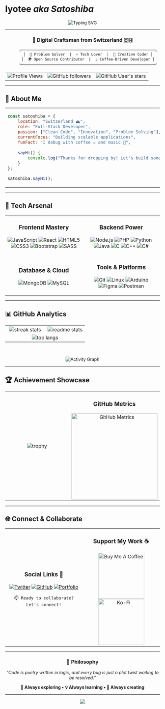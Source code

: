 #  **Iyotee** *aka* *Satoshiba* 

<div align="center">

![Typing SVG](https://readme-typing-svg.herokuapp.com/?color=00D9FF&size=35&center=true&vCenter=true&width=800&lines=Swiss+Developer+%7C+Creative+Coder;Full-Stack+Enthusiast;Open+Source+Contributor;Always+Learning+New+Tech!)

</div>

---

<div align="center">

### 🎯 **Digital Craftsman from Switzerland** 🇨🇭

```ascii
     ╭─────────────────────────────────────────────────────────────╮
     │  🧠 Problem Solver  |  ⚡ Tech Lover  |  🎨 Creative Coder │
     │  🌍 Open Source Contributor  |  ☕ Coffee-Driven Developer │
     ╰─────────────────────────────────────────────────────────────╯
```

<table>
<tr>
<td align="center">
<img src="https://komarev.com/ghpvc/?username=iyotee&label=Visitors&color=blueviolet&style=for-the-badge" alt="Profile Views"/>
</td>
<td align="center">
<img src="https://img.shields.io/github/followers/iyotee?label=Followers&style=for-the-badge&color=blue&logo=github" alt="GitHub followers"/>
</td>
<td align="center">
<img src="https://img.shields.io/github/stars/iyotee?label=Stars&style=for-the-badge&color=red&logo=github" alt="GitHub User's stars"/>
</td>
</tr>
</table>

</div>

---

## 🌟 **About Me**

<table>
<tr>
<td width="50%">

```javascript
const satoshiba = {
    location: "Switzerland 🏔️",
    role: "Full-Stack Developer",
    passion: ["Clean Code", "Innovation", "Problem Solving"],
    currentFocus: "Building scalable applications",
    funFact: "I debug with coffee ☕ and music 🎵",
    
    sayHi() {
        console.log("Thanks for dropping by! Let's build something amazing together 🚀");
    }
};

satoshiba.sayHi();
```

</td>
</tr>
</table>

---

## 💫 **Tech Arsenal**

<div align="center">

<table>
<tr>
<td width="50%" align="center">

### **Frontend Mastery** 
![JavaScript](https://img.shields.io/badge/JavaScript-F7DF1E?style=for-the-badge&logo=javascript&logoColor=black)
![React](https://img.shields.io/badge/React-20232A?style=for-the-badge&logo=react&logoColor=61DAFB)
![HTML5](https://img.shields.io/badge/HTML5-E34F26?style=for-the-badge&logo=html5&logoColor=white)
![CSS3](https://img.shields.io/badge/CSS3-1572B6?style=for-the-badge&logo=css3&logoColor=white)
![Bootstrap](https://img.shields.io/badge/Bootstrap-563D7C?style=for-the-badge&logo=bootstrap&logoColor=white)
![SASS](https://img.shields.io/badge/SASS-hotpink.svg?style=for-the-badge&logo=SASS&logoColor=white)

</td>
<td width="50%" align="center">

### **Backend Power**
![Node.js](https://img.shields.io/badge/Node.js-43853D?style=for-the-badge&logo=node.js&logoColor=white)
![PHP](https://img.shields.io/badge/PHP-777BB4?style=for-the-badge&logo=php&logoColor=white)
![Python](https://img.shields.io/badge/Python-3776AB?style=for-the-badge&logo=python&logoColor=white)
![Java](https://img.shields.io/badge/Java-ED8B00?style=for-the-badge&logo=openjdk&logoColor=white)
![C](https://img.shields.io/badge/C-00599C?style=for-the-badge&logo=c&logoColor=white)
![C++](https://img.shields.io/badge/C%2B%2B-00599C?style=for-the-badge&logo=c%2B%2B&logoColor=white)
![C#](https://img.shields.io/badge/C%23-239120?style=for-the-badge&logo=c-sharp&logoColor=white)

</td>
</tr>
<tr>
<td width="50%" align="center">

### **Database & Cloud**
![MongoDB](https://img.shields.io/badge/MongoDB-4EA94B?style=for-the-badge&logo=mongodb&logoColor=white)
![MySQL](https://img.shields.io/badge/MySQL-00000F?style=for-the-badge&logo=mysql&logoColor=white)

</td>
<td width="50%" align="center">

### **Tools & Platforms**
![Git](https://img.shields.io/badge/Git-F05032?style=for-the-badge&logo=git&logoColor=white)
![Linux](https://img.shields.io/badge/Linux-FCC624?style=for-the-badge&logo=linux&logoColor=black)
![Arduino](https://img.shields.io/badge/Arduino-00979D?style=for-the-badge&logo=Arduino&logoColor=white)
![Figma](https://img.shields.io/badge/Figma-F24E1E?style=for-the-badge&logo=figma&logoColor=white)
![Postman](https://img.shields.io/badge/Postman-FF6C37?style=for-the-badge&logo=postman&logoColor=white)

</td>
</tr>
</table>

</div>

---

## 📊 **GitHub Analytics**

<div align="center">

<table>
<tr>
<td width="50%" align="center">
<img src="https://github-readme-streak-stats-salesp07.vercel.app/?user=iyotee&count_private=true&theme=react&border_radius=10" alt="streak stats"/>
</td>
<td width="50%" align="center">
<img src="https://github-readme-stats-salesp07.vercel.app/api?username=iyotee&count_private=true&show_icons=true&theme=react&rank_icon=github&border_radius=10" alt="readme stats" />
</td>
</tr>
<tr>
<td colspan="2" align="center">
<img src="https://github-readme-stats-salesp07.vercel.app/api/top-langs/?username=iyotee&hide=HTML&langs_count=8&layout=compact&theme=react&border_radius=10&size_weight=0.5&count_weight=0.5&exclude_repo=github-readme-stats" alt="top langs" />
</td>
</tr>
</table>

<br/>

![Activity Graph](https://github-readme-activity-graph.vercel.app/graph?username=iyotee&custom_title=Iyotee's%20GitHub%20Activity%20Graph&bg_color=0D1117&color=7c3aed&line=7c3aed&point=7c3aed&area_color=FFFFFF&title_color=FFFFFF&area=true)

</div>

---

## 🏆 **Achievement Showcase**

<div align="center">

<table>
<tr>
<td width="70%" align="center">

![trophy](https://github-profile-trophy.vercel.app/?username=iyotee&theme=radical&no-frame=false&no-bg=false&margin-w=4&column=4&row=2)

</td>
<td width="30%" align="center">

### **GitHub Metrics**
<img src="https://metrics.lecoq.io/iyotee?template=classic&config.timezone=Europe%2FZurich" alt="GitHub Metrics" width="280"/>

</td>
</tr>
</table>

</div>

---

## 🌐 **Connect & Collaborate**

<div align="center">

<table>
<tr>
<td width="50%" align="center">

### **Social Links** 🔗
[![Twitter](https://img.shields.io/badge/Twitter-1DA1F2?style=for-the-badge&logo=twitter&logoColor=white)](https://twitter.com/deejaypeelozan)
[![GitHub](https://img.shields.io/badge/GitHub-100000?style=for-the-badge&logo=github&logoColor=white)](https://github.com/iyotee)
[![Portfolio](https://img.shields.io/badge/Portfolio-FF5722?style=for-the-badge&logo=todoist&logoColor=white)](https://github.com/iyotee?tab=repositories)

```
📫 Ready to collaborate? Let's connect!
```

</td>
<td width="50%" align="center">

### **Support My Work** ☕

<a href="https://www.buymeacoffee.com/Zcnxsnw3vW" target="_blank">
<img src="https://cdn.buymeacoffee.com/buttons/v2/default-red.png" alt="Buy Me A Coffee" width="150" >
</a>

<a href="https://ko-fi.com/satoshiba" target="_blank">
<img src="https://cdn.ko-fi.com/cdn/kofi3.png?v=3" alt="Ko-Fi" width="150">
</a>

</td>
</tr>
</table>

</div>

---

<div align="center">

### 💭 **Philosophy**

*"Code is poetry written in logic, and every bug is just a plot twist waiting to be resolved."*

**🚀 Always exploring • 💡 Always learning • 🌟 Always creating**

---

<img src="https://capsule-render.vercel.app/api?type=waving&color=gradient&height=100&section=footer&width=100%"/>

</div>

